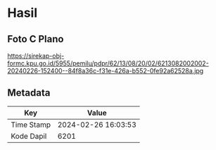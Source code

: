 # Hasil

## Foto C Plano

https://sirekap-obj-formc.kpu.go.id/5955/pemilu/pdpr/62/13/08/20/02/6213082002002-20240226-152400--84f8a36c-f31e-426a-b552-0fe92a62528a.jpg


## Metadata

| Key        | Value               |
| ---------- | ------------------- |
| Time Stamp | 2024-02-26 16:03:53 |
| Kode Dapil | 6201                |



